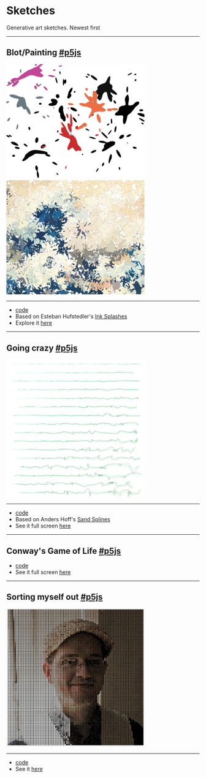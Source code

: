 # Sketches

Generative art sketches. Newest first

---

## Blot/Painting [#p5js](https://p5js.org)

<img src="samples/blot.jpg" width="360"/> <img src="samples/painting.jpg" width="360"/>

---
- [code](life/life.js)
- Based on Esteban Hufstedler's [Ink Splashes](https://estebanhufstedler.com/2018/10/02/splash/)
- Explore it [here](https://rberenguel.github.io/sketches/blot-painting/index.html)

---

## Going crazy [#p5js](https://p5js.org)

<img src="samples/crazy.jpg" width="360"/>

---
- [code](crazy/crazy.js)
- Based on Anders Hoff's [Sand Splines](https://inconvergent.net/generative/sand-spline/)
- See it full screen [here](https://rberenguel.github.io/sketches/crazy/index.html)

---

## Conway's Game of Life [#p5js](https://p5js.org)
- [code](life/life.js)
- See it full screen [here](https://rberenguel.github.io/sketches/life/simple.html)

---

## Sorting myself out [#p5js](https://p5js.org)

<img src="samples/sorting.gif" width="360"/>

---
- [code](sorting/sorting.js) 
- See it [here](https://mostlymaths.net/2020/05/sorting-myself-out.html/)
